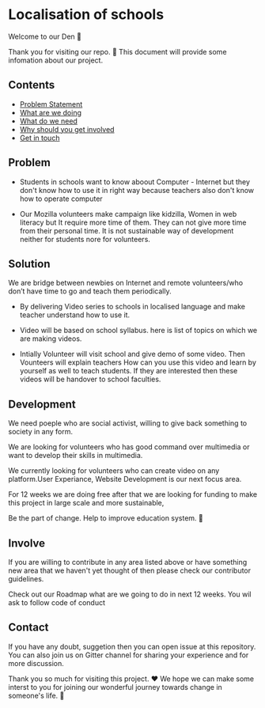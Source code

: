 # Localisation of schools

Welcome to our Den :dancers: 

Thank you for visiting our repo. :tada: This document will provide some infomation about our project. 


## Contents

- [Problem Statement](#problem)
- [What are we doing](#solution)
- [What do we need](#development)
- [Why should you get involved](#involve)
- [Get in touch](#contact)


## Problem

 - Students in schools want to know aboout Computer - Internet but they don't know how to use it in right way because teachers also don't know how to operate computer
 
 - Our Mozilla volunteers make campaign like kidzilla, Women in web literacy but It require more time of them. They can not give more time from their personal time. It is not sustainable way of development neither for students nore for volunteers.
 
## Solution

We are bridge between newbies on Internet and remote volunteers/who don’t have time to go and teach them periodically.

- By delivering Video series to schools in localised language and make teacher understand how to use it.

- Video will be based on school syllabus. here is list of topics on which we are making videos.

- Intially Volunteer will visit school and give demo of some video. Then Vounteers will explain teachers How can you use this video and learn by yourself as well to teach students. If they are interested then these videos will be handover to school faculties.


## Development

We need poeple who are social activist, willing to give back something to society in any form. 

We are looking for volunteers who has good command over multimedia or want to develop their skills in multimedia. 

We currently looking for volunteers who can create video on any platform.User Experiance, Website Development is our next focus area. 

 For 12 weeks we are doing free after that we are looking for funding to make this project in large scale and more sustainable,


Be the part of change. Help to improve education system. :clap:


## Involve

If you are willing to contribute in any area listed above or have something new area that we haven't yet thought of then please check our contributor guidelines<link>.

Check out our Roadmap<link> what are we going to do in next 12 weeks. You wil ask to follow code of conduct <link>

## Contact

If you have any doubt, suggetion then you can open issue<link> at this repository. You can also join us on Gitter channel <link> for sharing your experience and for more discussion. 


Thank you so much for visiting this project. :hearts: We hope we can make some interst to you for joining our wonderful journey towards change in someone's life. :clap:
